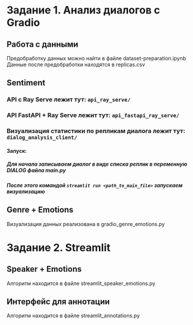 # Задание 1. Анализ диалогов с Gradio

## Работа с данными

Предобработку данных можно найти в файле dataset-preparation.ipynb
Данные после предобработки находятся в replicas.csv

## Sentiment
### API с Ray Serve лежит тут: ```api_ray_serve/```

### API FastAPI + Ray Serve лежит тут: ```api_fastapi_ray_serve/```

### Визуализация статистики по репликам диалога лежит тут: ```dialog_analysis_client/```
#### Запуск:
##### Для начала записываем диалог в виде списка реплик в переменную DIALOG файла main.py
##### После этого командой ```streamlit run <path_to_main_file>``` запускаем визуализацию


## Genre + Emotions

Визуализация данных реализована в gradio_genre_emotions.py

# Задание 2. Streamlit

## Speaker + Emotions

Алгоритм находится в файле streamlit_speaker_emotions.py

## Интерфейс для аннотации

Алгоритм находится в файле streamlit_annotations.py